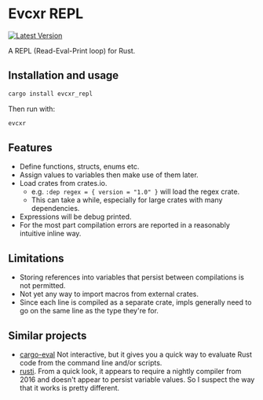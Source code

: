 # Evcxr REPL

[![Latest Version](https://img.shields.io/crates/v/evcxr_repl.svg)](https://crates.io/crates/evcxr_repl)

A REPL (Read-Eval-Print loop) for Rust.

## Installation and usage

```sh
cargo install evcxr_repl
```

Then run with:

```sh
evcxr
```

## Features

* Define functions, structs, enums etc.
* Assign values to variables then make use of them later.
* Load crates from crates.io.
  * e.g. `:dep regex = { version = "1.0" }` will load the regex crate.
  * This can take a while, especially for large crates with many dependencies.
* Expressions will be debug printed.
* For the most part compilation errors are reported in a reasonably intuitive inline way.

## Limitations

* Storing references into variables that persist between compilations is not permitted.
* Not yet any way to import macros from external crates.
* Since each line is compiled as a separate crate, impls generally need to go on
  the same line as the type they're for.

## Similar projects

* [cargo-eval](https://github.com/reitermarkus/cargo-eval) Not interactive, but
  it gives you a quick way to evaluate Rust code from the command line and/or
  scripts.
* [rusti](https://github.com/murarth/rusti). From a quick look, it appears to
  require a nightly compiler from 2016 and doesn't appear to persist variable
  values. So I suspect the way that it works is pretty different.
